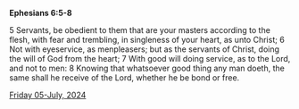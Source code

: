 **Ephesians 6:5-8**

5 Servants, be obedient to them that are your masters according to the flesh, with fear and trembling, in singleness of your heart, as unto Christ; 6 Not with eyeservice, as menpleasers; but as the servants of Christ, doing the will of God from the heart; 7 With good will doing service, as to the Lord, and not to men: 8 Knowing that whatsoever good thing any man doeth, the same shall he receive of the Lord, whether he be bond or free.

[Friday 05-July, 2024](https://getbible.life/kjv/Ephesians/6/5-8)
